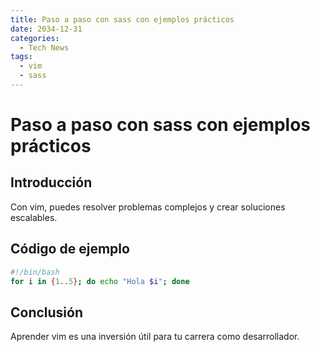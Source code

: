 ```yaml
---
title: Paso a paso con sass con ejemplos prácticos
date: 2034-12-31
categories:
  - Tech News
tags:
  - vim
  - sass
---
```


# Paso a paso con sass con ejemplos prácticos

## Introducción

Con vim, puedes resolver problemas complejos y crear soluciones escalables.

## Código de ejemplo

```bash
#!/bin/bash
for i in {1..5}; do echo "Hola $i"; done
```

## Conclusión

Aprender vim es una inversión útil para tu carrera como desarrollador.